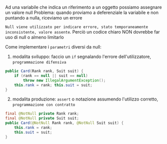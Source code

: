Ad una variabile che indica un riferimento a un oggetto possiamo assegnare un valore null
Problema: quando proviamo a deferenziale la variabile e non puntando a nulla, riceviamo un errore

`Null viene utilizzato per indicare errore, stato temporaneamente inconsistente, valore assente`.
Perciò un codice chiaro NON dovrebbe far uso di null o almeno limitarlo

Come implementare i `parametri` diversi da null: 
1. modalita sviluppo: faccio un `if` segnalando l'errore dell'utilizzatore, `programmazione difensiva`

```java
public Card(Rank rank, Suit suit) { 
	if (rank == null || suit == null) 
		throw new IllegalArgumentException(); 
	this.rank = rank; this.suit = suit; 
}
```

2. modalita produzione: `assert` o notazione assumendo l'utilizzo corretto, `programmazione con contratto`

```java
final @NotNull private Rank rank; 
final @NotNull private Suit suit; 
public Card(@NotNull Rank rank, @NotNull Suit suit) { 
	this.rank = rank; 
	this.suit = suit; 
}
```
